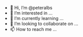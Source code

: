 - 👋 Hi, I’m @peteralbs
- 👀 I’m interested in ...
- 🌱 I’m currently learning ...
- 💞️ I’m looking to collaborate on ...
- 📫 How to reach me ...

<!---
peteralbs/peteralbs is a ✨ special ✨ repository because its `README.md` (this file) appears on your GitHub profile.
You can click the Preview link to take a look at your changes.
--->
